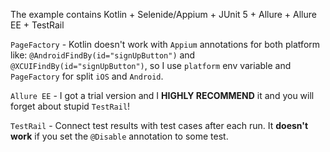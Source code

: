 The example contains Kotlin + Selenide/Appium + JUnit 5 + Allure + Allure EE + TestRail

`PageFactory` - Kotlin doesn't work with `Appium` annotations for both platform like: `@AndroidFindBy(id="signUpButton")` and `@XCUIFindBy(id="signUpButton")`, so I use `platform` env variable and `PageFactory` for split `iOS` and `Android`. 

`Allure EE` - I got a trial version and I **HIGHLY RECOMMEND** it and you will forget about stupid `TestRail`!

`TestRail` - Connect test results with test cases after each run. It **doesn't work** if you set the `@Disable` annotation to some test. 
